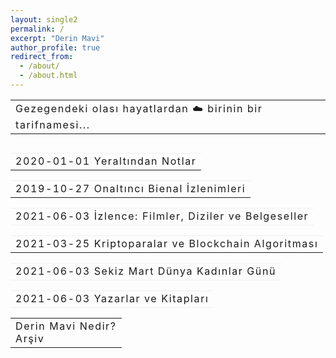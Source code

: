 ```yaml
---
layout: single2
permalink: /
excerpt: "Derin Mavi"
author_profile: true
redirect_from: 
  - /about/
  - /about.html
---
```



<table style="border: 0px; margin-bottom:0px;">
  <tbody>   
  <tr><td style="border: 0px;">
  <a style=" text-decoration: none; color: inherit;letter-spacing: 0.1rem;" href="https://derinmavi.io/">Gezegendeki olası hayatlardan ☁️ birinin bir tarifnamesi...</a>
  </td></tr>
  </tbody>
</table>

<div style="margin-top:30px; margin-bottom:30px;">
<table style="border: 0px; margin-bottom:0px;">
  <tbody>   
  <tr><td style="border: 0px; border-top: 1px solid #f0f0f0;"><a style=" text-decoration: none; color: inherit;letter-spacing: 0.1rem;" href="https://derinmavi.io/yeraltindan-notlar">2020-01-01 Yeraltından Notlar</a></td></tr>
  </tbody>
</table>

<table style="border: 0px; margin-bottom:0px; ">
  <tbody>
  <tr><td style="border: 0px; border-top: 1px solid #f0f0f0;"><a style=" text-decoration: none; color: inherit;letter-spacing: 0.1rem;" href="https://derinmavi.io/onaltinci-bienal-izlenimleri">2019-10-27 Onaltıncı Bienal İzlenimleri</a></td></tr>
  </tbody>
</table>

<table style="border: 0px; margin-bottom:0px;">
  <tbody>
  <tr><td style="border: 0px; border-top: 1px solid #f0f0f0;  border-bottom: 1px solid #f0f0f0;"><a style=" text-decoration: none; color: inherit;letter-spacing: 0.1rem;" href="https://derinmavi.io/İzlence
">2021-06-03 İzlence: Filmler, Diziler ve Belgeseller</a></td></tr>
  </tbody>
</table>

<table style="border: 0px; margin-bottom:0px;">
  <tbody>
  <tr><td style="border: 0px; border-top: 1px solid #f0f0f0;"><a style=" text-decoration: none; color: inherit;letter-spacing: 0.1rem;" href="https://derinmavi.io/kriptoparalar-ve-blockchain
">2021-03-25 Kriptoparalar ve Blockchain Algoritması</a></td></tr>
  </tbody>
</table>

<table style="border: 0px; margin-bottom:0px;">
  <tbody>
  <tr><td style="border: 0px; border-top: 1px solid #f0f0f0;  border-bottom: 1px solid #f0f0f0;"><a style=" text-decoration: none; color: inherit;letter-spacing: 0.1rem;" href="https://derinmavi.io/8-mart
">2021-06-03 Sekiz Mart Dünya Kadınlar Günü</a></td></tr>
  </tbody>
</table>

<table style="border: 0px; margin-bottom:0px;">
  <tbody>
  <tr><td style="border: 0px; border-top: 1px solid #f0f0f0;  border-bottom: 1px solid #f0f0f0;"><a style=" text-decoration: none; color: inherit;letter-spacing: 0.1rem;" href="https://derinmavi.io/yazarlar-ve-kitaplari
">2021-06-03 Yazarlar ve Kitapları</a></td></tr>
  </tbody>
</table>


<table style="border: 0px; margin-bottom:0px;">
  <tbody>
  <tr><td style="border: 0px;">
  <a style=" text-decoration: none; color: inherit;letter-spacing: 0.1rem;" href="https://derinmavi.io/derin-mavi">Derin Mavi Nedir?</a><br/>
  <a style=" text-decoration: none; color: inherit;letter-spacing: 0.1rem;" href="https://derinmavi.io/posts">Arşiv</a>
  </td></tr>
  </tbody>
</table>
</div>
